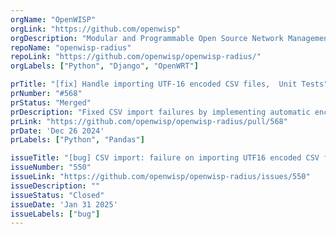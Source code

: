 ```yaml
---
orgName: "OpenWISP"
orgLink: "https://github.com/openwisp"
orgDescription: "Modular and Programmable Open Source Network Management System for Linux OpenWrt."
repoName: "openwisp-radius"
repoLink: "https://github.com/openwisp/openwisp-radius/"
orgLabels: ["Python", "Django", "OpenWRT"] 

prTitle: "[fix] Handle importing UTF-16 encoded CSV files,  Unit Tests"
prNumber: "#568"
prStatus: "Merged"
prDescription: "Fixed CSV import failures by implementing automatic encoding detection using chardet library with UTF-16 fallback. Previously only supported UTF-8, now handles both UTF-8 and UTF-16 encoded files seamlessly."
prLink: "https://github.com/openwisp/openwisp-radius/pull/568"
prDate: 'Dec 26 2024'
prLabels: ["Python", "Pandas"] 

issueTitle: "[bug] CSV import: failure on importing UTF16 encoded CSV files fails with 500 internal server error"
issueNumber: "550"
issueLink: "https://github.com/openwisp/openwisp-radius/issues/550"
issueDescription: ""
issueStatus: "Closed"
issueDate: 'Jan 31 2025'
issueLabels: ["bug"]
---
```


